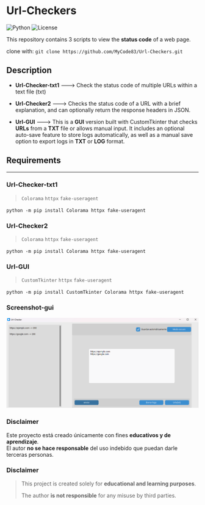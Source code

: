 # Url-Checkers
![Python](https://img.shields.io/badge/Python-3.x-blue)
![License](https://img.shields.io/badge/License-MIT-green)

This repository contains 3 scripts to view the **status code** of a web page.

clone with:
`git clone https://github.com/MyCode83/Url-Checkers.git`

## Description
- **Url-Checker-txt1** ---> Check the status code of multiple URLs within a text file (txt)

- **Url-Checker2** --->  Checks the status code of a URL with a brief explanation, and can optionally return the response headers in JSON.

- **Url-GUI**  --->  This is a **GUI** version built with CustomTkinter that checks **URLs** from a **TXT** file or allows manual input. It includes an optional auto-save feature to store logs automatically, as well as a manual save    
                     option to export logs in **TXT** or **LOG** format.
## Requirements
---
### Url-Checker-txt1
> `Colorama`
> `httpx`
> `fake-useragent`


`python -m pip install Colorama httpx fake-useragent`
### Url-Checker2
> `Colorama`
> `httpx`
> `fake-useragent`


`python -m pip install Colorama httpx fake-useragent`
### Url-GUI
> `CustomTkinter`
> `httpx`
> `fake-useragent`


`python -m pip install CustomTkinter Colorama httpx fake-useragent`
### Screenshot-gui
![GUI Screenshot](docs/ScreenshotGUI.png)


### Disclaimer
Este proyecto está creado únicamente con fines **educativos y de aprendizaje**.  
El autor **no se hace responsable** del uso indebido que puedan darle terceras personas.


### Disclaimer

> This project is created solely for **educational and learning purposes**.
> 
> The author **is not responsible** for any misuse by third parties.
